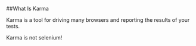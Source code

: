 ##What Is Karma

Karma is a tool for driving many browsers and reporting the results of your
tests. 

Karma is not selenium!
